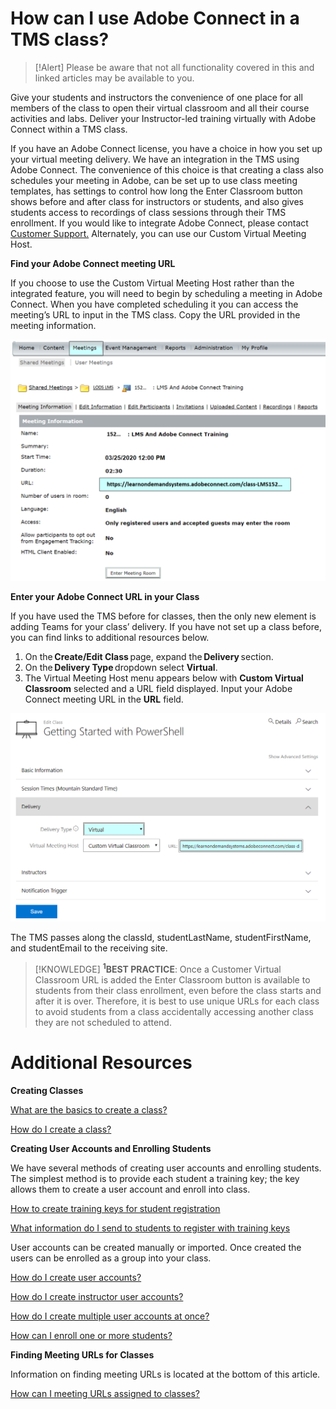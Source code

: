 # How can I use Adobe Connect in a TMS class? 

> [!Alert] Please be aware that not all functionality covered in this and linked articles may be available to you.

Give your students and instructors the convenience of one place for all members of the class to open their virtual classroom and all their course activities and labs. Deliver your Instructor-led training virtually with Adobe Connect within a TMS class.  

If you have an Adobe Connect license, you have a choice in how you set up your virtual meeting delivery. We have an integration in the TMS using Adobe Connect. The convenience of this choice is that creating a class also schedules your meeting in Adobe, can be set up to use class meeting templates, has settings to control how long the Enter Classroom button shows before and after class for instructors or students, and also gives students access to recordings of class sessions through their TMS enrollment. If you would like to integrate Adobe Connect, please contact [Customer Support.](https://www.learnondemandsystems.com/customer-support/) Alternately, you can use our Custom Virtual Meeting Host. 

**Find your Adobe Connect meeting URL**

If you choose to use the Custom Virtual Meeting Host rather than the integrated feature, you will need to begin by scheduling a meeting in Adobe Connect. When you have completed scheduling it you can access the meeting’s URL to input in the TMS class. Copy the URL provided in the meeting information. 

![](/tms/images/cvcadobeurl2.png)

**Enter your Adobe Connect URL in your Class**

If you have used the TMS before for classes, then the only new element is adding Teams for your class’ delivery. If you have not set up a class before, you can find links to additional resources below. 
1. On the **Create/Edit Class** page, expand the **Delivery** section. 
1. On the **Delivery Type** dropdown select **Virtual**. 
1. The Virtual Meeting Host menu appears below with **Custom Virtual Classroom** selected and a URL field displayed. Input your Adobe Connect meeting URL in the **URL** field. 


![](/tms/images/cvcadobeclassurl1.png) 

The TMS passes along the classId, studentLastName, studentFirstName, and studentEmail to the receiving site. 

> [!KNOWLEDGE] **<sup>1</sup>BEST PRACTICE**: Once a Customer Virtual Classroom URL is added the Enter Classroom button is available to students from their class enrollment, even before the class starts and after it is over. Therefore, it is best to use unique URLs for each class to avoid students from a class accidentally accessing another class they are not scheduled to attend. 

# Additional Resources

**Creating Classes** 

 [What are the basics to create a class?](https://docs.learnondemandsystems.com/tms/tms-administrators/classes/schedule/create-class-basic.md) 
 
 [How do I create a class?](https://docs.learnondemandsystems.com/tms/tms-administrators/classes/schedule/create-class.md) 

**Creating User Accounts and Enrolling Students**

We have several methods of creating user accounts and enrolling students. The simplest method is to provide each student a training key; the key allows them to create a user account and enroll into class. 

 [How to create training keys for student registration](https://docs.learnondemandsystems.com/tms/tms-administrators/classes/training-keys/use-training-keys-for-students-to-self-register-for-class.md) 

 [What information do I send to students to register with training keys](https://docs.learnondemandsystems.com/tms/tms-administrators/classes/training-keys/information-to-send-to-students-who-are-registering-using-training-keys.md) 

User accounts can be created manually or imported. Once created the users can be enrolled as a group into your class. 

 [How do I create user accounts?](https://docs.learnondemandsystems.com/tms/tms-administrators/users/student-management/create-student-user-accounts.md) 

 [How do I create instructor user accounts?](https://docs.learnondemandsystems.com/tms/tms-administrators/users/instructor-management/create-instructor-user-accounts.md) 

 [How do I create multiple user accounts at once?](https://docs.learnondemandsystems.com/tms/tms-administrators/users/student-management/create-multiple-user-accounts-at-once.md) 

 [How can I enroll one or more students?](https://docs.learnondemandsystems.com/tms/tms-administrators/classes/enrollments-roster/enroll-multiple-students.md) 

**Finding Meeting URLs for Classes**

Information on finding meeting URLs is located at the bottom of this article.

 [How can I meeting URLs assigned to classes?](https://docs.learnondemandsystems.com/tms/tms-administrators/classes/classrooms-equipment/custom-virtual-classroom.md) 
